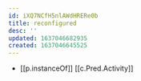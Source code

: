 ```yaml
---
id: iXQ7NCfH5nlAWdHRERe0b
title: reconfigured
desc: ''
updated: 1637046682935
created: 1637046645525
---
```





- [[p.instanceOf]] [[c.Pred.Activity]]

